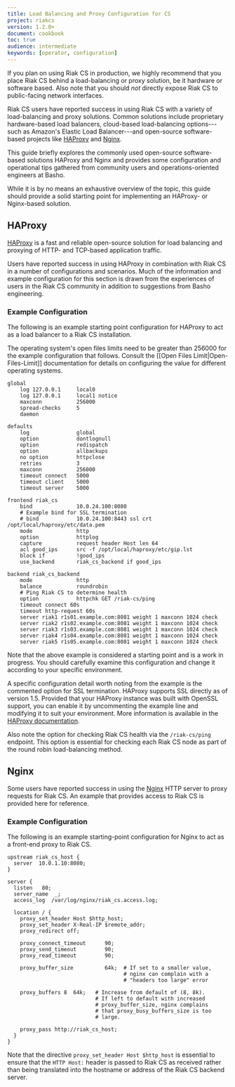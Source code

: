 ```yaml
---
title: Load Balancing and Proxy Configuration for CS
project: riakcs
version: 1.2.0+
document: cookbook
toc: true
audience: intermediate
keywords: [operator, configuration]
---
```


If you plan on using Riak CS in production, we highly recommend that you place Riak CS behind a load-balancing or proxy solution, be it hardware or software based. Also note that you should *not* directly expose Riak CS to public-facing
network interfaces.

Riak CS users have reported success in using Riak CS with a variety of load-balancing and proxy solutions. Common solutions include proprietary hardware-based load balancers, cloud-based load-balancing options---such as Amazon's
Elastic Load Balancer---and open-source software-based projects like [HAProxy](http://haproxy.1wt.eu/) and [Nginx](http://wiki.nginx.org/Main).

This guide briefly explores the commonly used open-source software-based
solutions HAProxy and Nginx and provides some configuration and operational
tips gathered from community users and operations-oriented engineers at Basho.

While it is by no means an exhaustive overview of the topic, this guide should
provide a solid starting point for implementing an HAProxy- or Nginx-based solution.

## HAProxy

[HAProxy](http://haproxy.1wt.eu/) is a fast and reliable open-source solution
for load balancing and proxying of HTTP- and TCP-based application traffic.

Users have reported success in using HAProxy in combination with Riak CS in a
number of configurations and scenarios. Much of the information and example configuration for this section is drawn from the experiences of users in the
Riak CS community in addition to suggestions from Basho engineering.

### Example Configuration

The following is an example starting point configuration for HAProxy to act
as a load balancer to a Riak CS installation.

<div class="info">The operating system's open files limits need to be greater than 256000 for the example configuration that follows. Consult the [[Open Files Limit|Open-Files-Limit]] documentation for details on configuring the value for different operating systems.</div>

```config
global
    log 127.0.0.1     local0
    log 127.0.0.1     local1 notice
    maxconn           256000
    spread-checks     5
    daemon

defaults
    log               global
    option            dontlognull
    option            redispatch
    option            allbackups
    no option         httpclose
    retries           3
    maxconn           256000
    timeout connect   5000 
    timeout client    5000 
    timeout server    5000
 
frontend riak_cs
    bind              10.0.24.100:8080
    # Example bind for SSL termination
    # bind            10.0.24.100:8443 ssl crt /opt/local/haproxy/etc/data.pem
    mode              http
    option            httplog
    capture           request header Host len 64
    acl good_ips      src -f /opt/local/haproxy/etc/gip.lst
    block if          !good_ips
    use_backend       riak_cs_backend if good_ips

backend riak_cs_backend
    mode              http
    balance           roundrobin
    # Ping Riak CS to determine health
    option            httpchk GET /riak-cs/ping 
    timeout connect 60s
    timeout http-request 60s
    server riak1 r1s01.example.com:8081 weight 1 maxconn 1024 check
    server riak2 r1s02.example.com:8081 weight 1 maxconn 1024 check
    server riak3 r1s03.example.com:8081 weight 1 maxconn 1024 check
    server riak4 r1s04.example.com:8081 weight 1 maxconn 1024 check
    server riak5 r1s05.example.com:8081 weight 1 maxconn 1024 check
```

Note that the above example is considered a starting point and is a work in progress. You should carefully examine this configuration and change it according to your specific environment.

A specific configuration detail worth noting from the example is the commented option for SSL termination. HAProxy supports SSL directly as of version 1.5. Provided that your HAProxy instance was built with OpenSSL support, you can enable it by uncommenting the example line and modifying it to suit your environment. More information is available in the [HAProxy documentation](http://cbonte.github.io/haproxy-dconv/configuration-1.5.html#5-ssl).

Also note the option for checking Riak CS health via the `/riak-cs/ping` endpoint. This option is essential for checking each Riak CS node as part of
the round robin load-balancing method.

## Nginx

Some users have reported success in using the [Nginx](http://nginx.org/) HTTP
server to proxy requests for Riak CS. An example that provides access to Riak CS is provided here for reference.

### Example Configuration

The following is an example starting-point configuration for Nginx to act as a front-end proxy to Riak CS.

```config
upstream riak_cs_host {
  server  10.0.1.10:8080;
}

server {
  listen   80;
  server_name  _;
  access_log  /var/log/nginx/riak_cs.access.log;

  location / {
    proxy_set_header Host $http_host;
    proxy_set_header X-Real-IP $remote_addr;
    proxy_redirect off;

    proxy_connect_timeout      90;
    proxy_send_timeout         90;
    proxy_read_timeout         90;

    proxy_buffer_size          64k;  # If set to a smaller value,
                                     # nginx can complain with a
                                     # "headers too large" error

    proxy_buffers 8  64k;   # Increase from default of (8, 8k). 
                            # If left to default with increased 
                            # proxy_buffer_size, nginx complains 
                            # that proxy_busy_buffers_size is too 
                            # large.
      
    proxy_pass http://riak_cs_host;
  }
}
```

Note that the directive `proxy_set_header Host $http_host` is essential to
ensure that the `HTTP Host:` header is passed to Riak CS as received rather
than being translated into the hostname or address of the Riak CS backend server.
